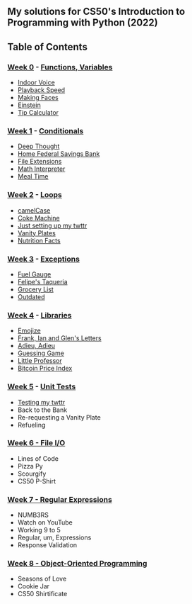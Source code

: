 ## My solutions for CS50's Introduction to Programming with Python (2022)

## Table of Contents
### [Week 0](/Week%200/) - [Functions, Variables](https://cs50.harvard.edu/python/2022/weeks/0/)
- [Indoor Voice](/Week%200/indoor.py)
- [Playback Speed](/Week%200/playback.py)
- [Making Faces](/Week%200/faces.py)
- [Einstein](/Week%200/einstein.py)
- [Tip Calculator](/Week%200/tip.py)

  
### [Week 1](/Week%201/) - [Conditionals](https://cs50.harvard.edu/python/2022/weeks/1/)
- [Deep Thought](/Week%201/deep.py) 
- [Home Federal Savings Bank](/Week%201/bank.py) 
- [File Extensions](/Week%201/extensions.py) 
- [Math Interpreter](/Week%201/interpreter.py) 
- [Meal Time](/Week%201/meal.py) 

  
### [Week 2](/Week%202/) - [Loops](https://cs50.harvard.edu/python/2022/weeks/2/)
- [camelCase](/Week%202/camel.py)
- [Coke Machine](/Week%202/coke.py)
- [Just setting up my twttr](/Week%202/twttr.py)
- [Vanity Plates](/Week%202/plates.py)
- [Nutrition Facts](/Week%202/nutrition.py)

  
### [Week 3](/Week%203/) - [Exceptions](https://cs50.harvard.edu/python/2022/weeks/3/)
- [Fuel Gauge](/Week%203/fuel.py)
- [Felipe's Taqueria](/Week%203/taqueria.py)
- [Grocery List](/Week%203/grocery.py)
- [Outdated](/Week%203/outdated.py)

  
### [Week 4](/Week%204/) - [Libraries](https://cs50.harvard.edu/python/2022/weeks/4/)
- [Emojize](/Week%204/emojize.py)
- [Frank, Ian and Glen's Letters](/Week%204/figlet.py)
- [Adieu, Adieu](/Week%204/adieu.py)
- [Guessing Game](/Week%204/game.py)
- [Little Professor](/Week%204/professor.py)
- [Bitcoin Price Index](/Week%204/bitcoin.py)

  
### [Week 5](/Week%205/) - [Unit Tests](https://cs50.harvard.edu/python/2022/weeks/5/)
- [Testing my twttr](/Week%204/twttr)
- Back to the Bank
- Re-requesting a Vanity Plate
- Refueling

  
### [Week 6 - File I/O](https://cs50.harvard.edu/python/2022/weeks/6/)
- Lines of Code
- Pizza Py
- Scourgify
- CS50 P-Shirt

  
### [Week 7 - Regular Expressions](https://cs50.harvard.edu/python/2022/weeks/7/)
- NUMB3RS
- Watch on YouTube
- Working 9 to 5
- Regular, um, Expressions
- Response Validation


### [Week 8 - Object-Oriented Programming](https://cs50.harvard.edu/python/2022/weeks/8/)
- Seasons of Love
- Cookie Jar
- CS50 Shirtificate
